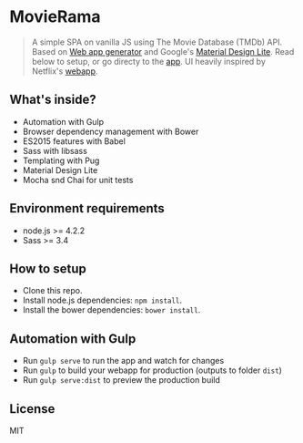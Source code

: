# MovieRama

> A simple SPA on vanilla JS using The Movie Database (TMDb) API. Based on [Web app generator](https://github.com/yeoman/generator-webapp) and Google's [Material Design Lite](https://getmdl.io). Read below to setup, or go directy to the [app](https://ksiabani.bitbucket.io/movierama). UI heavily inspired by Netflix's [webapp](https://wwww.netflix.com).

## What's inside?

* Automation with Gulp
* Browser dependency management with Bower
* ES2015 features with Babel
* Sass with libsass
* Templating with Pug
* Material Design Lite
* Mocha snd Chai for unit tests

## Environment requirements

* node.js >= 4.2.2
* Sass >= 3.4


## How to setup
- Clone this repo.
- Install node.js dependencies: `npm install`.
- Install the bower dependencies: `bower install`.


## Automation with Gulp
- Run `gulp serve` to run the app and watch for changes
- Run `gulp` to build your webapp for production (outputs to folder `dist`)
- Run `gulp serve:dist` to preview the production build

## License

MIT